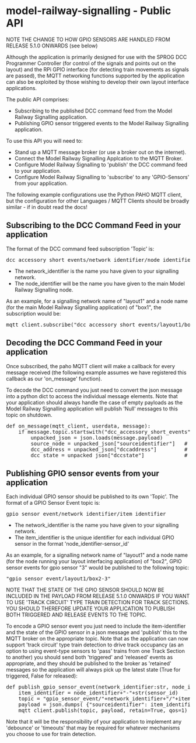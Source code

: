 # model-railway-signalling - Public API

NOTE THE CHANGE TO HOW GPIO SENSORS ARE HANDLED FROM RELEASE 5.1.0 ONWARDS (see below)

Although the application is primarily designed for use with the SPROG DCC Programmer Controller
(for control of the signals and points out on the layout) and the RPi GPIO interface (for detecting
train movements as signals are passed), the MQTT networking functions supported by the application
can also be exploited by those wishing to develop their own layout interface applications.

The public API comprises:

* Subscribing to the published DCC command feed from the Model Railway Signalling application.
* Publishing GPIO sensor triggered events to the Model Railway Signalling application.

To use this API you will need to:
* Stand up a MQTT message broker (or use a broker out on the internet).
* Connect the Model Railway Signalling Applcation to the MQTT Broker.
* Configure Model Railway Signalling to 'publish' the DCC command feed to your application.
* Configure Model Railway Signalling to 'subscribe' to any 'GPIO-Sensors' from your application.

The following example configurations use the Python PAHO MQTT client, but the configuration
for other Languages / MQTT Clients should be broadly similar - if in doubt read the docs!

## Subscribing to the DCC Command Feed in your application

The format of the DCC command feed subscription 'Topic' is: 
<pre>
dcc_accessory_short_events/network_identifier/node_identifier-0/+
</pre>
* The network_identifier is the name you have given to your signalling network.
* The node_identifier will be the name you have given to the main Model Railway Signalling node.

As an example, for a signalling network name of "layout1" and a node name (for the main Model Railway 
Signalling application) of "box1", the subscription would be:
<pre>
mqtt_client.subscribe("dcc_accessory_short_events/layout1/box1-0/+")
</pre>

## Decoding the DCC Command Feed in your application

Once subscribed, the paho MQTT client will make a callback for every message received (the following
example assumes we have registered this callback as our 'on_message' function).

To decode the DCC command you just need to convert the json message into a python dict to access the
individual message elements. Note that your application should always handle the case of empty payloads 
as the Model Railway Signalling application will publish 'Null' messages to this topic on shutdown.
<pre>
def on_message(mqtt_client, userdata, message):
    if message.topic.startswith("dcc_accessory_short_events") and message.payload:
        unpacked_json = json.loads(message.payload)
        source_node = unpacked_json["sourceidentifier"]   # String - e.g. "box1-0"
        dcc_address = unpacked_json["dccaddress"]         # Integer (between 1 and 2047)
        dcc_state = unpacked_json["dccstate"]             # boolean (True or False)
</pre>

## Publishing GPIO sensor events from your application

Each individual GPIO sensor should be published to its own 'Topic'. The format of a GPIO Sensor Event topic is: 
<pre>
gpio_sensor_event/network_identifier/item_identifier 
</pre>
* The network_identifier is the name you have given to your signalling network.
* The item_identifier is the unique identifier for each individual GPIO sensor in the format 'node_identifier-sensor_id'

As an example, for a signalling network name of "layout1" and a node name (for the node running 
your layout interfacing application) of "box2", GPIO sensor events for gpio sensor "3" would be
published to the following topic:
<pre>
"gpio_sensor_event/layout1/box2-3"
</pre>

NOTE THAT THE STATE OF THE GPIO SENSOR SHOULD NOW BE INCLUDED IN THE PAYLOAD FROM RELEASE 5.1.0 ONWARDS
IF YOU WANT TO USE 'TRACK CIRCUIT' TYPE TRAIN DETECTION FOR TRACK SECTIONS. YOU SHOULD THEREFORE UPDATE
YOUR APPLICATION TO PUBLISH BOTH TRIGGERED AND RELEASE EVENTS TO THE TOPIC.

To encode a GPIO sensor event you just need to include the item-identifier and the state of the GPIO sensor in
a json message and 'publish' this to the MQTT broker on the appropriate topic. Note that as the application can
now support 'track circuit' type train detection to drive track occupancy (as an option to using event-type
sensors to 'pass' trains from one Track Section to another) you should send both 'triggered' and 'released'
events as appropriate, and they should be published to the broker as 'retained' messages so the application
will always pick up the latest state (True for triggered, False for released):
<pre>
def publish_gpio_sensor_event(network_identifier:str, node_identifier:str, sensor_id:int, sensor_state:bool):
    item_identifier = node_identifier+"-"+str(sensor_id)
    topic = "gpio_sensor_event/"+network_identifier+"/"+item_identifier
    payload = json.dumps( {"sourceidentifier": item_identifier, "state": sensor_state} )
    mqtt_client.publish(topic, payload, retain=True, qos=1)
</pre>

Note that it will be the responsibility of your application to implement any 'debounce' or 'timeouts' that
may be required for whatever mechanisms you choose to use for train detection.
